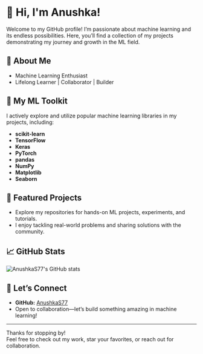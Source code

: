 # 👋 Hi, I'm Anushka!

Welcome to my GitHub profile! I’m passionate about machine learning and its endless possibilities. Here, you’ll find a collection of my projects demonstrating my journey and growth in the ML field.

## 🚀 About Me
- Machine Learning Enthusiast
- Lifelong Learner | Collaborator | Builder

## 🧠 My ML Toolkit
I actively explore and utilize popular machine learning libraries in my projects, including:
- **scikit-learn**
- **TensorFlow**
- **Keras**
- **PyTorch**
- **pandas**
- **NumPy**
- **Matplotlib**
- **Seaborn**

## 🌟 Featured Projects
- Explore my repositories for hands-on ML projects, experiments, and tutorials.
- I enjoy tackling real-world problems and sharing solutions with the community.

## 📈 GitHub Stats
![AnushkaS77's GitHub stats](https://github-readme-stats.vercel.app/api?username=AnushkaS77&show_icons=true&theme=radical)

## 🤝 Let’s Connect
- **GitHub:** [AnushkaS77](https://github.com/AnushkaS77)
- Open to collaboration—let’s build something amazing in machine learning!

---

Thanks for stopping by!  
Feel free to check out my work, star your favorites, or reach out for collaboration.
